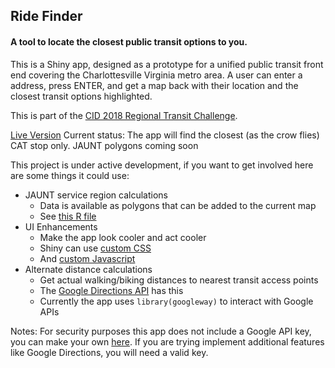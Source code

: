 ## Ride Finder
#### A tool to locate the closest public transit options to you.

This is a Shiny app, designed as a prototype for a unified public transit front end covering the Charlottesville Virginia metro area. A user can enter a address, press ENTER, and get a map back with their location and the closest transit options highlighted.

This is part of the [CID 2018 Regional Transit Challenge](https://github.com/Smart-Cville/CID-2018-Regional-Transit-Challenge).

[Live Version](https://github.com/Smart-Cville/CID-2018-Regional-Transit-Challenge)
Current status: The app will find the closest (as the crow flies) CAT stop only. JAUNT polygons coming soon

This project is under active development, if you want to get involved here are some things it could use:

* JAUNT service region calculations
    + Data is available as polygons that can be added to the current map
    + See [this R file](https://github.com/Smart-Cville/CID-2018-Regional-Transit-Challenge/blob/master/jaunt_leaflet.R)
* UI Enhancements
    + Make the app look cooler and act cooler
    + Shiny can use [custom CSS](https://shiny.rstudio.com/articles/css.html)
    + And [custom Javascript](https://shiny.rstudio.com/articles/packaging-javascript.html)
* Alternate distance calculations
    + Get actual walking/biking distances to nearest transit access points
    + The [Google Directions API](https://developers.google.com/maps/documentation/directions/start) has this
    + Currently the app uses `library(googleway)` to interact with Google APIs
    
Notes:
For security purposes this app does not include a Google API key, you can make your own [here](https://developers.google.com/maps/documentation/directions/get-api-key). If you are trying implement additional features like Google Directions, you will need a valid key.


